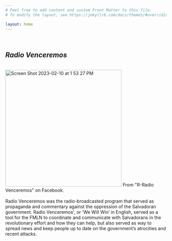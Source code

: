 ```yaml
---
# Feel free to add content and custom Front Matter to this file.
# To modify the layout, see https://jekyllrb.com/docs/themes/#overriding-theme-defaults

layout: home
---
```

<br>
<h2> <i>Radio Venceremos</i></h2>
<br>
<img width="363" alt="Screen Shot 2023-02-10 at 1 53 27 PM" src="https://user-images.githubusercontent.com/122332459/218185277-c7c72884-5687-4075-bd2b-d6d31c60c58a.png">
From "R-Radio Venceremos" on Facebook.
<br>
<br>
Radio Venceremos was the radio-broadcasted program that served as propaganda and commentary against the oppression of the Salvadoran government. Radio Venceremos', or ‘We Will Win’ in English, served as a tool for the FMLN to coordinate and communicate with Salvadorans in the revolutionary effort and how they can help, but also served as way to spread news and keep people up to date on the government’s atrocities and recent attacks.
